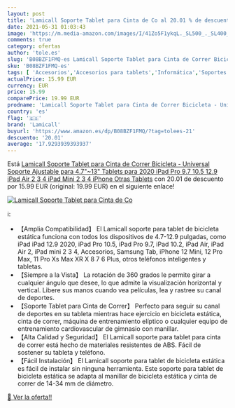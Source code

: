 ```yaml
---
layout: post
title: 'Lamicall Soporte Tablet para Cinta de Co al 20.01 % de descuento'
date: 2021-05-31 01:03:43
image: 'https://m.media-amazon.com/images/I/41Zo5F1ykqL._SL500_._SL400_.jpg'
comments: true
category: ofertas
author: 'tole.es'
slug: 'B08BZF1FMQ-es Lamicall Soporte Tablet para Cinta de Correr Bicicleta -...'
sku: 'B08BZF1FMQ-es'
tags: [ 'Accesorios','Accesorios para tablets','Informática','Soportes para tablets','ipad','iphone','lamicall', ]
actualPrice: 15.99 EUR
currency: EUR
price: 15.99
comparePrice: 19.99 EUR
prodname: 'Lamicall Soporte Tablet para Cinta de Correr Bicicleta - Universal Soporte Ajustable para 4.7"~13" Tablets para 2020 iPad Pro 9.7  10.5  12.9  iPad Air 2 3 4  iPad Mini 2 3 4  iPhone  Otras Tablets'
country: 'es'
flag: '🇪🇸'
brand: 'Lamicall'
buyurl: 'https://www.amazon.es/dp/B08BZF1FMQ/?tag=tolees-21'
descuento: '20.01'
average: '17.9293939393937'
---
```


Está [Lamicall Soporte Tablet para Cinta de Correr Bicicleta - Universal Soporte Ajustable para 4.7"~13" Tablets para 2020 iPad Pro 9.7  10.5  12.9  iPad Air 2 3 4  iPad Mini 2 3 4  iPhone  Otras Tablets](https://www.amazon.es/dp/B08BZF1FMQ/?tag=tolees-21) con 20.01 de descuento por 15.99 EUR (original: 19.99 EUR) en el siguiente enlace!

[![Lamicall Soporte Tablet para Cinta de Co](https://m.media-amazon.com/images/I/41Zo5F1ykqL._SL500_._SL400_.jpg)](https://www.amazon.es/dp/B08BZF1FMQ/?tag=tolees-21)

ℹ️:

- 【Amplia Compatibilidad】 El Lamicall soporte para tablet de bicicleta estática funciona con todos los dispositivos de 4.7-12.9 pulgadas, como iPad iPad 12.9 2020, iPad Pro 10.5, iPad Pro 9.7, iPad 10.2, iPad Air, iPad Air 2, iPad mini 2 3 4, Accesorios, Samsung Tab, iPhone 12 Mini, 12 Pro Max, 11 Pro Xs Max XR X 8 7 6 Plus, otros teléfonos inteligentes y tabletas.
- 【Siempre a la Vista】 La rotación de 360 ​​grados le permite girar a cualquier ángulo que desee, lo que admite la visualización horizontal y vertical. Libere sus manos cuando vea películas, lea y rastree su canal de deportes.
- 【Soporte Tablet para Cinta de Correr】 Perfecto para seguir su canal de deportes en su tableta mientras hace ejercicio en bicicleta estática, cinta de correr, máquina de entrenamiento elíptico o cualquier equipo de entrenamiento cardiovascular de gimnasio con manillar.
- 【Alta Calidad y Seguridad】 El Lamicall soporte para tablet para cinta de correr está hecho de materiales resistentes de ABS. Fácil de sostener su tableta y teléfono.
- 【Fácil Instalación】 El Lamicall soporte para tablet de bicicleta estática es fácil de instalar sin ninguna herramienta. Este soporte para tablet de bicicleta estática se adapta al manillar de bicicleta estática y cinta de correr de 14-34 mm de diámetro.

[🛒 Ver la oferta!!](https://www.amazon.es/dp/B08BZF1FMQ/?tag=tolees-21)

